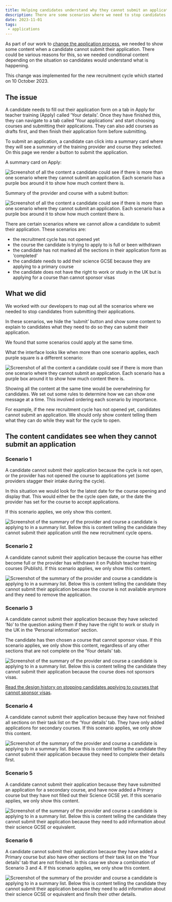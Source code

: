 ```yaml
---
title: Helping candidates understand why they cannot submit an application 
description: There are some scenarios where we need to stop candidates from submitting applications, we developed content to help them understand what they need to do to submit their applications.
date: 2023-11-01
tags:
 - applications
---
```


As part of our work to [change the application process](/apply-for-teacher-training/changing-application-process/), we needed to show some content when a candidate cannot submit their application. There could be various reasons for this, so we needed conditional content depending on the situation so candidates would understand what is happening.

This change was implemented for the new recruitment cycle which started on 10 October 2023.

## The issue

A candidate needs to fill out their application form on a tab in Apply for teacher training (Apply) called ‘Your details’. Once they have finished this, they can navigate to a tab called ‘Your applications’ and start choosing courses and submitting their applications. They can also add courses as drafts first, and then finish their application form before submitting.

To submit an application, a candidate can click into a summary card where they will see a summary of the training provider and course they selected. On this page we render a button to submit the application.

A summary card on Apply:

![Screenshot of all the content a candidate could see if there is more than one scenario where they cannot submit an application. Each scenario has a purple box around it to show how much content there is.](draft-summary-card.png)

Summary of the provider and course with a submit button:

![Screenshot of all the content a candidate could see if there is more than one scenario where they cannot submit an application. Each scenario has a purple box around it to show how much content there is.](submission-page.png)

There are certain scenarios where we cannot allow a candidate to submit their application. These scenarios are:

- the recruitment cycle has not opened yet
- the course the candidate is trying to apply to is full or been withdrawn
- the candidate has not marked all the sections in their application form as ‘completed’
- the candidate needs to add their science GCSE because they are applying to a primary course
- the candidate does not have the right to work or study in the UK but is applying for a course than cannot sponsor visas

## What we did

We worked with our developers to map out all the scenarios where we needed to stop candidates from submitting their applications.

In these scenarios, we hide the ‘submit’ button and show some content to explain to candidates what they need to do so they can submit their application.

We found that some scenarios could apply at the same time.  

What the interface looks like when more than one scenario applies, each purple square is a different scenario:

![Screenshot of all the content a candidate could see if there is more than one scenario where they cannot submit an application. Each scenario has a purple box around it to show how much content there is.](all-content-at-once.png)

Showing all the content at the same time would be overwhelming for candidates. We set out some rules to determine how we can show one message at a time. This involved ordering each scenario by importance.  

For example, if the new recruitment cycle has not opened yet, candidates cannot submit an application. We should only show content telling them what they can do while they wait for the cycle to open.

## The content candidates see when they cannot submit an application

### Scenario 1

A candidate cannot submit their application because the cycle is not open, or the provider has not opened the course to applications yet (some providers stagger their intake during the cycle).

In this situation we would look for the latest date for the course opening and display that. This would either be the cycle open date, or the date the provider has set for the course to accept applications.

If this scenario applies, we only show this content.

![Screenshot of the summary of the provider and course a candidate is applying to in a summary list. Below this is content telling the candidate they cannot submit their application until the new recruitment cycle opens.](scenario-1-cycle-closed.png)

### Scenario 2

A candidate cannot submit their application because the course has either become full or the provider has withdrawn it on Publish teacher training courses (Publish). If this scenario applies, we only show this content.

![Screenshot of the summary of the provider and course a candidate is applying to in a summary list. Below this is content telling the candidate they cannot submit their application because the course is not available anymore and they need to remove the application.](scenario-2-not-availbale.png)

### Scenario 3

A candidate cannot submit their application because they have selected ‘No’ to the question asking them if they have the right to work or study in the UK in the ‘Personal information’ section.

The candidate has then chosen a course that cannot sponsor visas. If this scenario applies, we only show this content, regardless of any other sections that are not complete on the ‘Your details’ tab.

![Screenshot of the summary of the provider and course a candidate is applying to in a summary list. Below this is content telling the candidate they cannot submit their application because the course does not sponsors visas.](scenario-3-visa-sponsorship.png)

[Read the design history on stopping candidates applying to courses that cannot sponsor visas](/apply-for-teacher-training/blocking-candidates-with-no-visa).

### Scenario 4

A candidate cannot submit their application because they have not finished all sections on their task list on the ‘Your details’ tab. They have only added applications for secondary courses. If this scenario applies, we only show this content.

![Screenshot of the summary of the provider and course a candidate is applying to in a summary list. Below this is content telling the candidate they cannot submit their application because they need to complete their details first.](scenario-4-not-complete-your-details.png)

### Scenario 5

A candidate cannot submit their application because they have submitted an application for a secondary course, and have now added a Primary course but they have not filled out their Science GCSE yet. If this scenario applies, we only show this content.

![Screenshot of the summary of the provider and course a candidate is applying to in a summary list. Below this is content telling the candidate they cannot submit their application because they need to add information about their science GCSE or equivalent.](scenario-5-add-science-after-secondary-courses.png)

### Scenario 6

A candidate cannot submit their application because they have added a Primary course but also have other sections of their task list on the ‘Your details’ tab that are not finished. In this case we show a combination of Scenario 3 and 4. If this scenario applies, we only show this content.

![Screenshot of the summary of the provider and course a candidate is applying to in a summary list. Below this is content telling the candidate they cannot submit their application because they need to add information about their science GCSE or equivalent and finsih their other details.](scenario-6-science-and-other-details.png)
